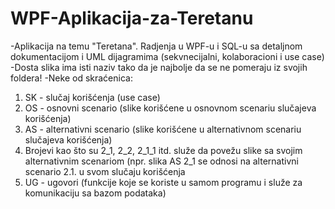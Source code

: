 # WPF-Aplikacija-za-Teretanu
-Aplikacija na temu "Teretana". Radjenja u WPF-u i SQL-u sa detaljnom dokumentacijom i UML dijagramima (sekvnecijalni, kolaboracioni i use case)
-Dosta slika ima isti naziv tako da je najbolje da se ne pomeraju iz svojih foldera!
-Neke od skraćenica:
1. SK - slučaj korišćenja (use case)
2. OS - osnovni scenario (slike korišćene u osnovnom scenariu slučajeva korišćenja)
3. AS - alternativni scenario (slike korišćene u alternativnom scenariu slučajeva korišćenja)
4. Brojevi kao što su 2_1, 2_2, 2_1_1 itd. služe da povežu slike sa svojim alternativnim scenariom (npr. slika AS 2_1 se odnosi na alternativni scenario 2.1. u svom slučaju korišćenja
5. UG - ugovori (funkcije koje se koriste u samom programu i služe za komunikaciju sa bazom podataka)
